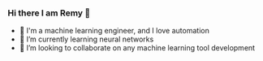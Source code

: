 ### Hi there I am Remy 👋 
- 👀 I'm a machine learning engineer, and I love automation 
- 🌱 I’m currently learning neural networks 
- 💞️ I’m looking to collaborate on any machine learning tool development
